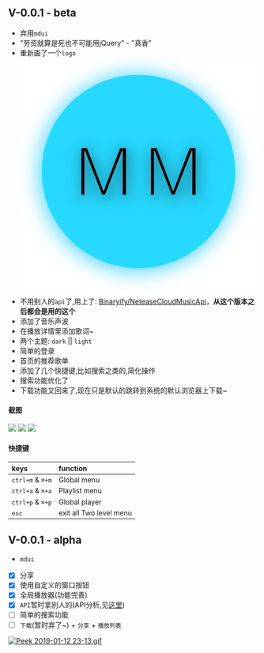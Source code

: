 ## V-0.0.1 - beta
- 弃用`mdui`
- "劳资就算是死也不可能用jQuery" - "真香"
- 重新画了一个`logo`
![](./app/assets/moe.png)
- 不用别人的`api`了,用上了: [Binaryify/NeteaseCloudMusicApi](https://github.com/Binaryify/NeteaseCloudMusicApi)，**从这个版本之后都会是用的这个**
- 添加了音乐声波
- 在播放详情里添加歌词~
- 两个主题: `dark` || `light`
- 简单的登录
- 首页的推荐歌单
- 添加了几个快捷键,比如搜索之类的,简化操作
- 搜索功能优化了
- 下载功能又回来了,现在只是默认的跳转到系统的默认浏览器上下载~

#### 截图
![](https://files.catbox.moe/mcu06j.gif)
![](https://files.catbox.moe/2e46iw.gif)
![](https://files.catbox.moe/iypdtq.gif)

#### 快捷键
| keys | function     |
| :------------- | :------------- |
| `ctrl+m` & `⌘+m`       | Global menu  |
| `ctrl+a` & `⌘+a`       | Playlist menu |
| `ctrl+p` & `⌘+p`       | Global player |
| `esc` | exit all Two level menu |

## V-0.0.1 - alpha
- `mdui`
- [x] 分享
- [x] 使用自定义的窗口按钮
- [x] 全局播放器(功能完善)
- [x] `API`暂时拿别人的(API分析,见[这里](API.md))
- [ ] 简单的搜索功能
- [ ] `下载`(暂时弃了~) + `分享` + `播放列表`

[![Peek 2019-01-12 23-13.gif](https://i.loli.net/2019/01/12/5c3a0bcf57eaf.gif)](https://i.loli.net/2019/01/12/5c3a0bcf57eaf.gif)

